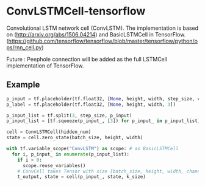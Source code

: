 # ConvLSTMCell-tensorflow
Convolutional LSTM network cell (ConvLSTM).
The implementation is based on (http://arxiv.org/abs/1506.04214) and BasicLSTMCell in TensorFlow. (https://github.com/tensorflow/tensorflow/blob/master/tensorflow/python/ops/rnn_cell.py)
 
Future : Peephole connection will be added as the full LSTMCell implementation of TensorFlow.

## Example
```python
p_input = tf.placeholder(tf.float32, [None, height, width, step_size, channel])
p_label = tf.placeholder(tf.float32, [None, height, width, 3])

p_input_list = tf.split(3, step_size, p_input)
p_input_list = [tf.squeeze(p_input_, [3]) for p_input_ in p_input_list]

cell = ConvLSTMCell(hidden_num)
state = cell.zero_state(batch_size, height, width)

with tf.variable_scope("ConvLSTM") as scope: # as BasicLSTMCell
  for i, p_input_ in enumerate(p_input_list):
    if i > 0: 
      scope.reuse_variables()
    # ConvCell takes Tensor with size [batch_size, height, width, channel].
    t_output, state = cell(p_input_, state, k_size)
```
